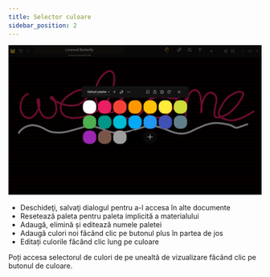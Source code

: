 ```yaml
---
title: Selector culoare
sidebar_position: 2
---
```


![Selector culoare](color_picker.png)

* Deschideţi, salvaţi dialogul pentru a-l accesa în alte documente
* Resetează paleta pentru paleta implicită a materialului
* Adaugă, elimină și editează numele paletei
* Adaugă culori noi făcând clic pe butonul plus în partea de jos
* Editați culorile făcând clic lung pe culoare

Poți accesa selectorul de culori de pe unealtă de vizualizare făcând clic pe butonul de culoare.

